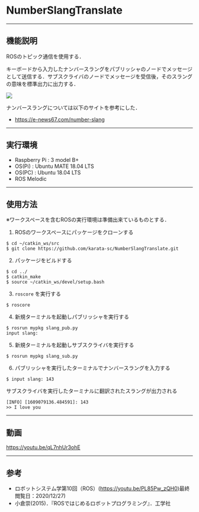 # NumberSlangTranslate 


---
機能説明
---

ROSのトピック通信を使用する．

キーボードから入力したナンバースラングをパブリッシャのノードでメッセージとして送信する．サブスクライバのノードでメッセージを受信後，そのスラングの意味を標準出力に出力する．


![](https://i.gyazo.com/b954dcc9be110eeda8c1ad084bfef7c0.png)


ナンバースラングについては以下のサイトを参考にした．
* https://e-news67.com/number-slang


---
実行環境
---
* Raspberry Pi : 3 model B+
* OS(Pi) : Ubuntu MATE 18.04 LTS
* OS(PC) : Ubuntu 18.04 LTS 
* ROS Melodic


---
使用方法
---
※ワークスペースを含むROSの実行環境は準備出来ているものとする．

1. ROSのワークスペースにパッケージをクローンする
```
$ cd ~/catkin_ws/src
$ git clone https://github.com/karata-sc/NumberSlangTranslate.git
```

2. パッケージをビルドする
```
$ cd ../
$ catkin_make
$ source ~/catkin_ws/devel/setup.bash
```

3. `roscore` を実行する

```
$ roscore
```

4. 新規ターミナルを起動しパブリッシャを実行する

```
$ rosrun mypkg slang_pub.py
input slang:
```

5. 新規ターミナルを起動しサブスクライバを実行する

```
$ rosrun mypkg slang_sub.py
```

6. パブリッシャを実行したターミナルでナンバースラングを入力する

```
$ input slang: 143
```

サブスクライバを実行したターミナルに翻訳されたスラングが出力される

```
[INFO] [1609079136.484591]: 143
>> I love you
```




---
動画
---
https://youtu.be/qL7nhUr3ohE


---
参考
---
* ロボットシステム学第10回（ROS）(https://youtu.be/PL85Pw_zQH0)最終閲覧日：2020/12/27) 
* 小倉崇(2015)．『ROSではじめるロボットプログラミング』．工学社




